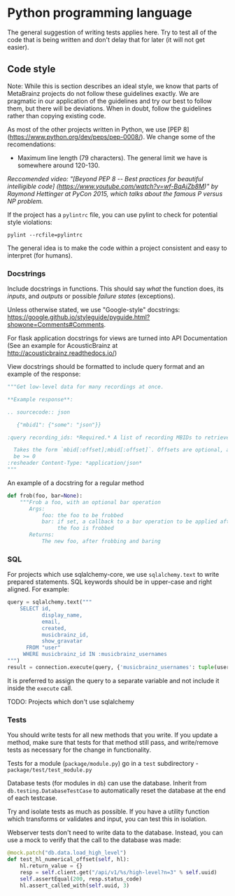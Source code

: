 # Python programming language

The general suggestion of writing tests applies here. Try to test all of the
code that is being written and don't delay that for later (it will not get
easier).

## Code style

Note: While this is section describes an ideal style, we know that parts of MetaBrainz
projects do not follow these guidelines exactly. We are pragmatic in our application of the
guidelines and try our best to follow them, but there will be deviations. When in doubt, follow
the guidelines rather than copying existing code.

As most of the other projects written in Python, we use [PEP 8]
(https://www.python.org/dev/peps/pep-0008/).  We change some of the recomendations:

* Maximum line length (79 characters). The general limit we have is somewhere around 120-130.

*Reccomended video: "[Beyond PEP 8 -- Best practices for beautiful intelligible code]
(https://www.youtube.com/watch?v=wf-BqAjZb8M)" by Raymond Hettinger at PyCon 2015,
which talks about the famous P versus NP problem.*

If the project has a `pylintrc` file, you can use pylint to check for potential style violations:

    pylint --rcfile=pylintrc

The general idea is to make the code within a project consistent and easy to interpret (for humans).


### Docstrings

Include docstrings in functions. This should say *what* the function does, its *inputs*,
and *outputs* or possible *failure states* (exceptions).

Unless otherwise stated, we use "Google-style" docstrings:
https://google.github.io/styleguide/pyguide.html?showone=Comments#Comments.

For flask application docstrings for views are turned into API Documentation
(See an example for AcousticBrainz at http://acousticbrainz.readthedocs.io/)

View docstrings should be formatted to include query format and an example of the response:

```python
"""Get low-level data for many recordings at once.

**Example response**:

.. sourcecode:: json

   {"mbid1": {"some": "json"}}

:query recording_ids: *Required.* A list of recording MBIDs to retrieve

  Takes the form `mbid[:offset];mbid[:offset]`. Offsets are optional, and should
  be >= 0
:resheader Content-Type: *application/json*
"""
```

An example of a docstring for a regular method
```python
def frob(foo, bar=None):
    """Frob a foo, with an optional bar operation
       Args:
           foo: the foo to be frobbed
           bar: if set, a callback to a bar operation to be applied after
                the foo is frobbed
       Returns:
           The new foo, after frobbing and baring
```


### SQL

For projects which use sqlalchemy-core, we use `sqlalchemy.text` to write prepared statements. SQL keywords
should be in upper-case and right aligned. For example:

```python
query = sqlalchemy.text("""
    SELECT id,
           display_name,
           email,
           created,
           musicbrainz_id,
           show_gravatar
      FROM "user"
     WHERE musicbrainz_id IN :musicbrainz_usernames
""")
result = connection.execute(query, {'musicbrainz_usernames': tuple(usernames)})
```

It is preferred to assign the query to a separate variable and not include it inside the
`execute` call.

TODO: Projects which don't use sqlalchemy

### Tests

You should write tests for all new methods that you write. If you update a method, make sure that
tests for that method still pass, and write/remove tests as necessary for the change in functionality.

Tests for a module (`package/module.py`) go in a `test` subdirectory - `package/test/test_module.py`

Database tests (for modules in `db`) can use the database. Inherit from `db.testing.DatabaseTestCase`
to automatically reset the database at the end of each testcase.

Try and isolate tests as much as possible. If you have a utility function which transforms or validates
and input, you can test this in isolation.

Webserver tests don't need to write data to the database. Instead, you can use a mock to verify
that the call to the database was made:

```python
@mock.patch("db.data.load_high_level")
def test_hl_numerical_offset(self, hl):
    hl.return_value = {}
    resp = self.client.get("/api/v1/%s/high-level?n=3" % self.uuid)
    self.assertEqual(200, resp.status_code)
    hl.assert_called_with(self.uuid, 3)
```

